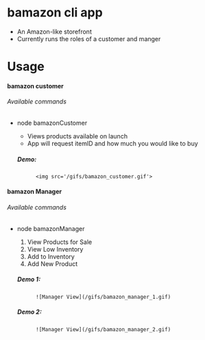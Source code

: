 # bamazon cli app
* An Amazon-like storefront
* Currently runs the roles of a customer and manger 

# Usage 
#### bamazon customer 
###### Available commands 
* node bamazonCustomer 
    * Views products available on launch 
    * App will request itemID and how much you would like to buy 

    ##### Demo:
    
            <img src='/gifs/bamazon_customer.gif'>

#### bamazon Manager
###### Available commands 
* node bamazonManager 
    1. View Products for Sale
    1. View Low Inventory
    1. Add to Inventory
    1. Add New Product
    ##### Demo 1:
    
            ![Manager View](/gifs/bamazon_manager_1.gif)

    ##### Demo 2:
    
            ![Manager View](/gifs/bamazon_manager_2.gif)

